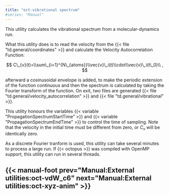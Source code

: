 ```yaml
---
title: "oct-vibrational spectrum"
#series: "Manual"
---
```



This utility calculates the vibrational spectrum from a molecular-dynamics run. 

What this utility does is to read the velocity from the {{< file "td.general/coordinates" >}} and calculate the Velocity Autocorrelation Function:

$$
C\_{v}(t)=\\sum\_{i=1}^{N\_{atoms}}\\vec{v}\_i(t)\\cdot\\vec{v}\_i(t\_0)\\ ,
$$

afterward a cosinusoidal envelope is added, to make the periodic extension of the function continuous and then the spectrum is calculated by taking the Fourier transform of the function. On exit, two files are generated {{< file "td.general/velocity_autocorrelation" >}} and {{< file "td.general/vibrational" >}}.

This utility honours the variables {{< variable "PropagationSpectrumStartTime" >}} and {{< variable "PropagationSpectrumEndTime" >}} to control the time of sampling. Note that the velocity in the initial time must be different from zero, or $C_{v}$ will be identically zero.

As a discrete Fourier tranform is used, this utility can take several minutes to process a large run. If {{< octopus >}} was compiled with OpenMP support, this utility can run in several threads.

{{< manual-foot prev="Manual:External utilities:oct-vdW_c6" next="Manual:External utilities:oct-xyz-anim" >}}
---------------------------------------------
